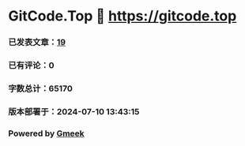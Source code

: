 # GitCode.Top :link: https://gitcode.top 
### 已发表文章：[19](https://gitcode.top/tag.html) 
### 已有评论：0 
### 字数总计：65170 
### 版本部署于：2024-07-10 13:43:15 
### Powered by [Gmeek](https://github.com/Meekdai/Gmeek)
